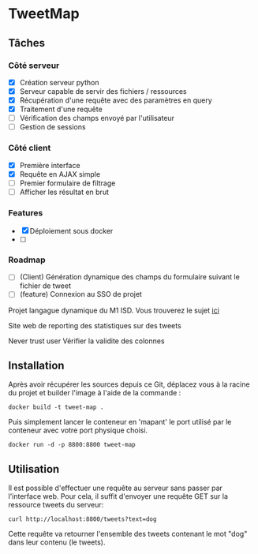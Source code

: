 # TweetMap

## Tâches 
### Côté serveur
- [x] Création serveur python 
- [x] Serveur capable de servir des fichiers / ressources
- [x] Récupération d'une requête avec des paramètres en query
- [x] Traitement d'une requête
- [ ] Vérification des champs envoyé par l'utilisateur 
- [ ] Gestion de sessions 
### Côté client 
- [x] Première interface
- [x] Requête en AJAX simple
- [ ] Premier formulaire de filtrage
- [ ] Afficher les résultat en brut
### Features
- [x] Déploiement sous docker
- [ ] 
### Roadmap
- [ ] (Client) Génération dynamique des champs du formulaire suivant le fichier de tweet
- [ ] (feature) Connexion au SSO de projet 

Projet langague dynamique du M1 ISD. Vous trouverez le sujet [ici](https://lri.fr/~kn)

Site web de reporting des statistiques sur des tweets

Never trust user
Vérifier la validite des colonnes

## Installation
Après avoir récupérer les sources depuis ce Git, déplacez vous à la racine du projet et builder l'image à l'aide de la commande :
```
docker build -t tweet-map .
```
Puis simplement lancer le conteneur en 'mapant' le port utilisé par le conteneur avec votre port physique choisi.
```
docker run -d -p 8800:8800 tweet-map 
``` 
## Utilisation
Il est possible d'effectuer une requête au serveur sans passer par l'interface web.
Pour cela, il suffit d'envoyer une requête GET sur la ressource tweets du serveur:

```
curl http://localhost:8800/tweets?text=dog
```

Cette requête va retourner l'ensemble des tweets contenant le mot "dog" dans leur contenu (le tweets).